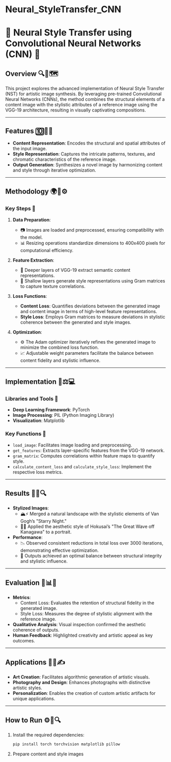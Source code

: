# Neural_StyleTransfer_CNN
# 🎨 Neural Style Transfer using Convolutional Neural Networks (CNN) 🎨

## Overview 🔍🌟🗺
This project explores the advanced implementation of Neural Style Transfer (NST) for artistic image synthesis. By leveraging pre-trained Convolutional Neural Networks (CNNs), the method combines the structural elements of a content image with the stylistic attributes of a reference image using the VGG-19 architecture, resulting in visually captivating compositions.

---

## Features 🔟🎨🌀
- **Content Representation**: Encodes the structural and spatial attributes of the input image.
- **Style Representation**: Captures the intricate patterns, textures, and chromatic characteristics of the reference image.
- **Output Generation**: Synthesizes a novel image by harmonizing content and style through iterative optimization.

---

## Methodology 🌍🔄⚙️

### Key Steps 📜
1. **Data Preparation**:
   - 📷 Images are loaded and preprocessed, ensuring compatibility with the model.
   - 📊 Resizing operations standardize dimensions to 400x400 pixels for computational efficiency.

2. **Feature Extraction**:
   - 🔄 Deeper layers of VGG-19 extract semantic content representations.
   - 🎨 Shallow layers generate style representations using Gram matrices to capture texture correlations.

3. **Loss Functions**:
   - **Content Loss**: Quantifies deviations between the generated image and content image in terms of high-level feature representations.
   - **Style Loss**: Employs Gram matrices to measure deviations in stylistic coherence between the generated and style images.

4. **Optimization**:
   - ⚙️ The Adam optimizer iteratively refines the generated image to minimize the combined loss function.
   - 📈 Adjustable weight parameters facilitate the balance between content fidelity and stylistic influence.

---

## Implementation 🔌⚖️💻

### Libraries and Tools 🔢
- **Deep Learning Framework**: PyTorch
- **Image Processing**: PIL (Python Imaging Library)
- **Visualization**: Matplotlib

### Key Functions 🔐
- `load_image`: Facilitates image loading and preprocessing.
- `get_features`: Extracts layer-specific features from the VGG-19 network.
- `gram_matrix`: Computes correlations within feature maps to quantify style.
- `calculate_content_loss` and `calculate_style_loss`: Implement the respective loss metrics.

---

## Results 🎨🌟🔍
- **Stylized Images**:
  - 🏔⚡ Merged a natural landscape with the stylistic elements of Van Gogh’s "Starry Night."
  - 🔧⚓ Applied the aesthetic style of Hokusai’s "The Great Wave off Kanagawa" to a portrait.
- **Performance**:
  - 📉 Observed consistent reductions in total loss over 3000 iterations, demonstrating effective optimization.
  - 🎨 Outputs achieved an optimal balance between structural integrity and stylistic influence.

---

## Evaluation 🌟📊🎨
- **Metrics**:
  - Content Loss: Evaluates the retention of structural fidelity in the generated image.
  - Style Loss: Measures the degree of stylistic alignment with the reference image.
- **Qualitative Analysis**: Visual inspection confirmed the aesthetic coherence of outputs.
- **Human Feedback**: Highlighted creativity and artistic appeal as key outcomes.

---

## Applications 🎨🔧✍️
- **Art Creation**: Facilitates algorithmic generation of artistic visuals.
- **Photography and Design**: Enhances photographs with distinctive artistic styles.
- **Personalization**: Enables the creation of custom artistic artifacts for unique applications.

---

## How to Run ⚙️🔧🔍
1. Install the required dependencies:
   ```bash
   pip install torch torchvision matplotlib pillow
   ```
2. Prepare content and style images


